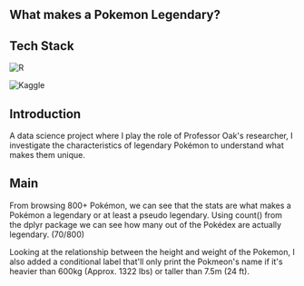 ## What makes a Pokemon Legendary?


## Tech Stack

![R](https://img.shields.io/badge/r-%23276DC3.svg?style=for-the-badge&logo=r&logoColor=white)

![Kaggle](https://img.shields.io/badge/Kaggle-035a7d?style=for-the-badge&logo=kaggle&logoColor=white)

## Introduction

A data science project where I play the role of Professor Oak's researcher, I investigate the characteristics of  legendary Pokémon to understand what makes them unique.


## Main

From browsing 800+ Pokémon, we can see that the stats are what makes a Pokémon a legendary or at least a pseudo legendary. Using count() from the dplyr package we can see  how many out of the Pokédex are actually legendary. (70/800)



Looking at the relationship between the height and weight of the Pokemon, I also added a conditional label that'll only print the Pokmeon's name if it's heavier than 600kg (Approx. 1322 lbs) or taller than 7.5m (24 ft).

